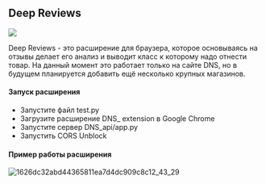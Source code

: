 
<h2> Deep Reviews </h2>

![](https://user-images.githubusercontent.com/63061620/112638207-0eb1e700-8e50-11eb-9c5e-c38780b6eee3.png)

Deep Reviews - это расширение для браузера, которое основываясь на отзывы делает его анализ и выводит класс к которому надо отнести товар.
На данный момент это работает только на сайте DNS, но в будущем планируется добавить ещё несколько крупных магазинов.

<h4> Запуск расширения </h4>
<ul>
    <li>Запустите файл test.py</li>
    <li>Загрузите расширение DNS_ extension в Google Chrome</li>
    <li>Запустите сервер DNS_api/app.py </li>
    <li>Запустить СORS Unblock</li>
  </ul>
<h4> Пример работы расширения </h4>

![1626dc32abd44365811ea7d4dc909c8c12_43_29](https://user-images.githubusercontent.com/63061620/112644288-4a4faf80-8e56-11eb-8ff5-c2c1cd8cf736.gif)


